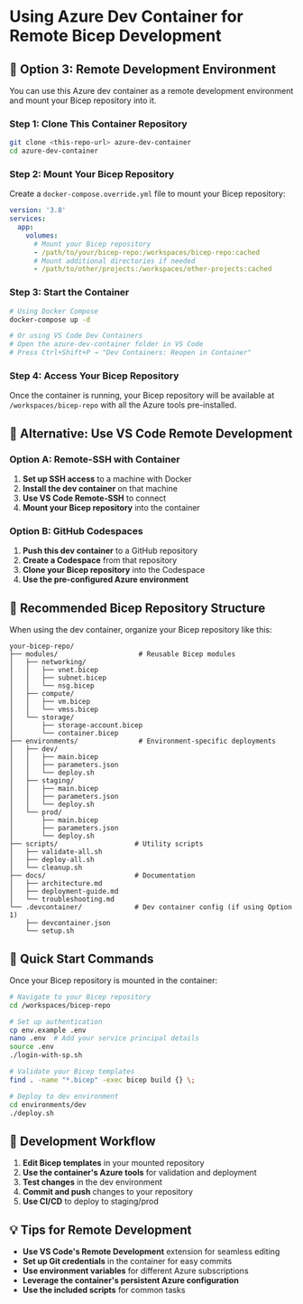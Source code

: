 # Using Azure Dev Container for Remote Bicep Development

## 🎯 Option 3: Remote Development Environment

You can use this Azure dev container as a remote development environment and mount your Bicep repository into it.

### Step 1: Clone This Container Repository

```bash
git clone <this-repo-url> azure-dev-container
cd azure-dev-container
```

### Step 2: Mount Your Bicep Repository

Create a `docker-compose.override.yml` file to mount your Bicep repository:

```yaml
version: '3.8'
services:
  app:
    volumes:
      # Mount your Bicep repository
      - /path/to/your/bicep-repo:/workspaces/bicep-repo:cached
      # Mount additional directories if needed
      - /path/to/other/projects:/workspaces/other-projects:cached
```

### Step 3: Start the Container

```bash
# Using Docker Compose
docker-compose up -d

# Or using VS Code Dev Containers
# Open the azure-dev-container folder in VS Code
# Press Ctrl+Shift+P → "Dev Containers: Reopen in Container"
```

### Step 4: Access Your Bicep Repository

Once the container is running, your Bicep repository will be available at `/workspaces/bicep-repo` with all the Azure tools pre-installed.

## 🔧 Alternative: Use VS Code Remote Development

### Option A: Remote-SSH with Container

1. **Set up SSH access** to a machine with Docker
2. **Install the dev container** on that machine
3. **Use VS Code Remote-SSH** to connect
4. **Mount your Bicep repository** into the container

### Option B: GitHub Codespaces

1. **Push this dev container** to a GitHub repository
2. **Create a Codespace** from that repository
3. **Clone your Bicep repository** into the Codespace
4. **Use the pre-configured Azure environment**

## 📁 Recommended Bicep Repository Structure

When using the dev container, organize your Bicep repository like this:

```
your-bicep-repo/
├── modules/                    # Reusable Bicep modules
│   ├── networking/
│   │   ├── vnet.bicep
│   │   ├── subnet.bicep
│   │   └── nsg.bicep
│   ├── compute/
│   │   ├── vm.bicep
│   │   └── vmss.bicep
│   └── storage/
│       ├── storage-account.bicep
│       └── container.bicep
├── environments/               # Environment-specific deployments
│   ├── dev/
│   │   ├── main.bicep
│   │   ├── parameters.json
│   │   └── deploy.sh
│   ├── staging/
│   │   ├── main.bicep
│   │   ├── parameters.json
│   │   └── deploy.sh
│   └── prod/
│       ├── main.bicep
│       ├── parameters.json
│       └── deploy.sh
├── scripts/                   # Utility scripts
│   ├── validate-all.sh
│   ├── deploy-all.sh
│   └── cleanup.sh
├── docs/                      # Documentation
│   ├── architecture.md
│   ├── deployment-guide.md
│   └── troubleshooting.md
└── .devcontainer/             # Dev container config (if using Option 1)
    ├── devcontainer.json
    └── setup.sh
```

## 🚀 Quick Start Commands

Once your Bicep repository is mounted in the container:

```bash
# Navigate to your Bicep repository
cd /workspaces/bicep-repo

# Set up authentication
cp env.example .env
nano .env  # Add your service principal details
source .env
./login-with-sp.sh

# Validate your Bicep templates
find . -name "*.bicep" -exec bicep build {} \;

# Deploy to dev environment
cd environments/dev
./deploy.sh
```

## 🔧 Development Workflow

1. **Edit Bicep templates** in your mounted repository
2. **Use the container's Azure tools** for validation and deployment
3. **Test changes** in the dev environment
4. **Commit and push** changes to your repository
5. **Use CI/CD** to deploy to staging/prod

## 💡 Tips for Remote Development

- **Use VS Code's Remote Development** extension for seamless editing
- **Set up Git credentials** in the container for easy commits
- **Use environment variables** for different Azure subscriptions
- **Leverage the container's persistent Azure configuration**
- **Use the included scripts** for common tasks

